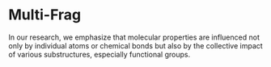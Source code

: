 # Multi-Frag

In our research, we emphasize that molecular properties are influenced not only by individual atoms or chemical bonds but also by the collective impact of various substructures, especially functional groups.
